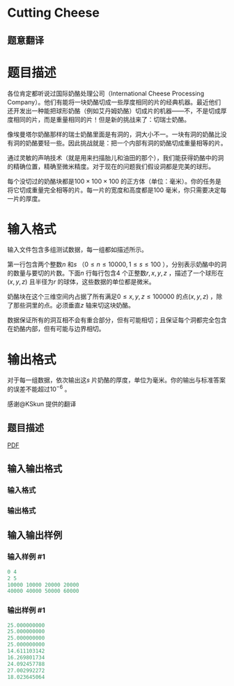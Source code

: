 # Cutting Cheese

## 题意翻译

# 题目描述

各位肯定都听说过国际奶酪处理公司（International Cheese Processing Company）。他们有能将一块奶酪切成一些厚度相同的片的经典机器。最近他们还开发出一种能把球形奶酪（例如艾丹姆奶酪）切成片的机器——不，不是切成厚度相同的片，而是重量相同的片！但是新的挑战来了：切瑞士奶酪。

像埃曼塔尔奶酪那样的瑞士奶酪里面是有洞的，洞大小不一。一块有洞的奶酪比没有洞的奶酪要轻一些。因此挑战就是：把一个内部有洞的奶酪切成重量相等的片。

通过灵敏的声呐技术（就是用来扫描胎儿和油田的那个），我们能获得奶酪中的洞的精确位置，精确至微米精度。对于现在的问题我们假设洞都是完美的球形。

每个没切过的奶酪块都是$100 \times 100 \times 100$ 的正方体（单位：毫米）。你的任务是将它切成重量完全相等的片。每一片的宽度和高度都是$100$ 毫米，你只需要决定每一片的厚度。

# 输入格式

输入文件包含多组测试数据，每一组都如描述所示。

第一行包含两个整数$n$ 和$s$ （$0 \leq n \leq 10000, 1 \leq s \leq 100$ ），分别表示奶酪中的洞的数量与要切的片数。下面$n$ 行每行包含$4$ 个正整数$r, x, y, z$ ，描述了一个球形在$(x, y, z)$ 且半径为$r$ 的球体，这些数据的单位都是微米。

奶酪块在这个三维空间内占据了所有满足$0 \leq x, y, z \leq 100000$ 的点$(x, y, z)$ ，除了那些洞里的点。必须垂直$z$ 轴来切这块奶酪。

数据保证所有的洞互相不会有重合部分，但有可能相切；且保证每个洞都完全包含在奶酪内部，但有可能与边界相切。

# 输出格式

对于每一组数据，依次输出这$s$ 片奶酪的厚度，单位为毫米。你的输出与标准答案的误差不能超过$10^{-6}$ 。

感谢@KSkun 提供的翻译

## 题目描述

[problemUrl]: https://uva.onlinejudge.org/index.php?option=com_onlinejudge&Itemid=8&category=859&page=show_problem&problem=4785

[PDF](https://uva.onlinejudge.org/external/17/p1712.pdf)

## 输入输出格式

### 输入格式

### 输出格式

## 输入输出样例

### 输入样例 #1

```cpp
0 4
2 5
10000 10000 20000 20000
40000 40000 50000 60000
```


### 输出样例 #1

```cpp
25.000000000
25.000000000
25.000000000
25.000000000
14.611103142
16.269801734
24.092457788
27.002992272
18.023645064
```


